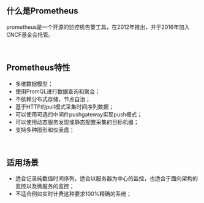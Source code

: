 ## 什么是Prometheus

prometheus是一个开源的监控机告警工具，在2012年推出，并于2016年加入CNCF基金会托管。

<br>

## Prometheus特性

- 多维数据模型；
- 使用PromQL进行数据查询和聚合；
- 不依赖分布式存储，节点自治；
- 基于HTTP的pull模式采集时间序列数据；
- 可以使用可选的中间件pushgateway实现push模式；
- 可以使用动态服务发现或静态配置采集的目标机器；
- 支持多种图形和仪表盘；

<br>



##  适用场景

- 适合记录纯数值时间序列，适合以服务器为中心的监控，也适合于面向架构的监控以及微服务的监控；
- 不适合例如实时计费这种要求100%精确的系统；